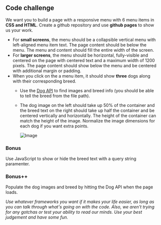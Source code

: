 ## Code challenge

We want you to build a page with a responsive menu with 6 menu items in **CSS and HTML**. Create a github repository and use **github pages** to show us your work.

- For **small screens**, the menu should be a collapsible vertical menu with left-aligned menu item text. The page content should be below the menu. The menu and content should fill the entire width of the screen.
- For **larger screens**, the menu should be horizontal, fully-visible and centered on the page with centered text and a maximum width of 1200 pixels. The page content should show below the menu and be centered with additional margin or padding.
- When you click on the a menu item, it should show **three** dogs along with their corresponding breed.
  - Use the [Dog API](https://dog.ceo/dog-api/) to find images and breed info (you should be able to tell the breed from the file path).
  - The dog image on the left should take up 50% of the container and the breed text on the right should take up half the container and be centered vertically and horizontally. The height of the container can match the height of the image. Normalize the image dimensions for each dog if you want extra points.
  
    ![Image](https://i.imgur.com/2DFFWgg.png)

### Bonus

Use JavaScript to show or hide the breed text with a query string paramenter.

### Bonus++

Populate the dog images and breed by hitting the Dog API when the page loads.



_Use whatever frameworks you want if it makes your life easier, as long as you can talk through what's going on with the code. Also, we aren't trying for any gotchas or test your ability to read our minds. Use your best judgement and have some fun._
